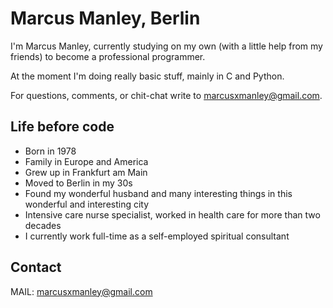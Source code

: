 # Marcus Manley, Berlin

I'm Marcus Manley, currently studying on my own (with a little help from my friends) to become a professional programmer.

At the moment I'm doing really basic stuff, mainly in C and Python.

For questions, comments, or chit-chat write to [marcusxmanley@gmail.com](mailto:marcusxmanley@gmail.com).

## Life before code

* Born in 1978
* Family in Europe and America
* Grew up in Frankfurt am Main
* Moved to Berlin in my 30s
* Found my wonderful husband and many interesting things in this wonderful and interesting city
* Intensive care nurse specialist, worked in health care for more than two decades
* I currently work full-time as a self-employed spiritual consultant

## Contact

MAIL: [marcusxmanley@gmail.com](mailto:marcusxmanley@gmail.com)
